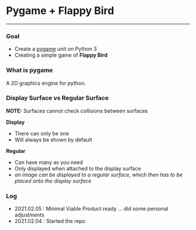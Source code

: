 # Pygame + Flappy Bird
---

### Goal
- Create a [pygame](https://www.pygame.org/news) unit on Python 3
- Creating a simple game of __Flappy Bird__

### What is pygame

A 2D graphics engine for python.

### Display Surface vs Regular Surface
__NOTE:__ Surfaces cannot check collisions between surfaces

__Display__
- There can only be one
- Will always be shown by default

__Regular__
- Can have many as you need
- Only displayed when attached to the display surface
- _an image can be displayed to a regular surface, which then has to be placed onto the display surface_

### Log
- 2021.02.05 : Minimal Viable Product ready ... did some personal adjustments
- 2021.02.04 : Started the repo

